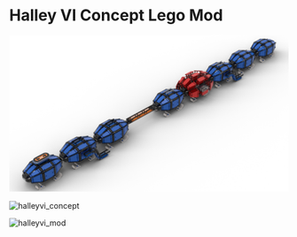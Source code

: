 # Halley VI Concept Lego Mod

![halleyvi](https://github.com/TheMindVirus/icepack/blob/main/screenshots/icecaves/halleyvi/HalleyVI.png)

![halleyvi_concept](https://github.com/TheMindVirus/icepack/blob/main/screenshots/icecaves/halleyvi/HalleyVI_concept.png)

![halleyvi_mod](https://github.com/TheMindVirus/icepack/blob/main/screenshots/icecaves/halleyvi/HalleyVI_mod.png)
